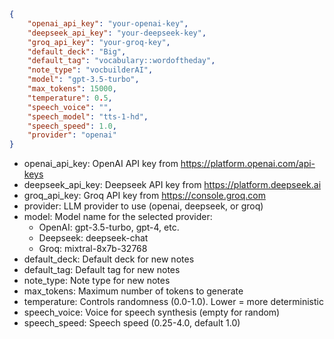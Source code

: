 ```json
{
    "openai_api_key": "your-openai-key",
    "deepseek_api_key": "your-deepseek-key",
    "groq_api_key": "your-groq-key",
    "default_deck": "Big",
    "default_tag": "vocabulary::wordoftheday",
    "note_type": "vocbuilderAI",
    "model": "gpt-3.5-turbo",
    "max_tokens": 15000,
    "temperature": 0.5,
    "speech_voice": "",
    "speech_model": "tts-1-hd",
    "speech_speed": 1.0,
    "provider": "openai"
}
```

- openai_api_key: OpenAI API key from https://platform.openai.com/api-keys
- deepseek_api_key: Deepseek API key from https://platform.deepseek.ai
- groq_api_key: Groq API key from https://console.groq.com
- provider: LLM provider to use (openai, deepseek, or groq)
- model: Model name for the selected provider:
  - OpenAI: gpt-3.5-turbo, gpt-4, etc.
  - Deepseek: deepseek-chat
  - Groq: mixtral-8x7b-32768
- default_deck: Default deck for new notes
- default_tag: Default tag for new notes
- note_type: Note type for new notes
- max_tokens: Maximum number of tokens to generate
- temperature: Controls randomness (0.0-1.0). Lower = more deterministic
- speech_voice: Voice for speech synthesis (empty for random)
- speech_speed: Speech speed (0.25-4.0, default 1.0)
